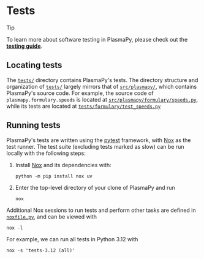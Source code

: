 # Tests

[contributor guide]: https://docs.plasmapy.org/en/latest/contributing

[**testing guide**]: https://docs.plasmapy.org/en/latest/contributing/testing_guide.html

[`src/plasmapy/formulary/speeds.py`]: https://github.com/PlasmaPy/PlasmaPy/blob/main/src/plasmapy/formulary/speeds.py

[`tests/formulary/test_speeds.py`]: https://github.com/PlasmaPy/PlasmaPy/blob/main/tests/formulary/test_speeds.py

[`tests/`]: https://github.com/PlasmaPy/PlasmaPy/blob/main/tests

[`src/plasmapy/`]: https://github.com/PlasmaPy/PlasmaPy/blob/main/src/plasmapy

[Nox]: https://nox.thea.codes

[`noxfile.py`]: https://github.com/PlasmaPy/PlasmaPy/blob/main/noxfile.py

[pytest]: https://docs.pytest.org

> [!TIP]
> To learn more about software testing in PlasmaPy, please check out the
> [**testing guide**].

## Locating tests

The [`tests/`] directory contains PlasmaPy's tests. The directory
structure and organization of [`tests/`] largely mirrors that of
[`src/plasmapy/`], which contains PlasmaPy's source code. For example,
the source code of `plasmapy.formulary.speeds` is located at
[`src/plasmapy/formulary/speeds.py`], while its tests are located at
[`tests/formulary/test_speeds.py`]

## Running tests

PlasmaPy's tests are written using the [pytest] framework, with [Nox] as
the test runner. The test suite (excluding tests marked as slow) can be
run locally with the following steps:

1. Install [Nox] and its dependencies with:
   ```shell
   python -m pip install nox uv
   ```
2. Enter the top-level directory of your clone of PlasmaPy and run
   ```shell
   nox
   ```

Additional Nox sessions to run tests and perform other tasks are defined
in [`noxfile.py`], and can be viewed with
```shell
nox -l
```
For example, we can run all tests in Python 3.12 with
```shell
nox -s 'tests-3.12 (all)'
```

